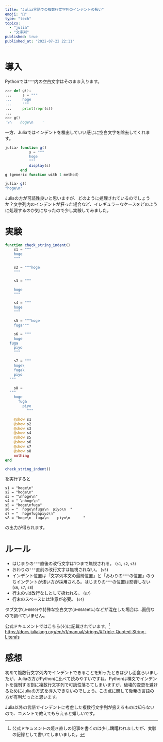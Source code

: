 ```yaml
---
title: "Julia言語での複数行文字列のインデントの扱い"
emoji: "📜"
type: "tech"
topics:
  - "julia"
  - "文字列"
published: true
published_at: "2022-07-22 22:11"
---
```


# 導入
Pythonでは`"""`内の空白文字はそのまま入ります。
```python
>>> def g():
...     s = """
...     hoge
...     """
...     print(repr(s))
... 
>>> g()
'\n    hoge\n    '
```
一方、Juliaではインデントを検出していい感じに空白文字を除去してくれます。
```julia
julia> function g()
           s = """
           hoge
           """
           display(s)
       end
g (generic function with 1 method)

julia> g()
"hoge\n"
```
Juliaの方が可読性良いと思いますが、どのように処理されているのでしょうか？文字列内のインデントが狂った場合など、イレギュラーなケースをどのように処理するのか気になったので少し実験してみました。

# 実験
```julia
function check_string_indent()
    s1 = """
    hoge
    """

    s2 = """hoge
    """

    s3 = """

    hoge
    """

    s4 = """ 
    hoge
    """

    s5 = """hoge
    fuga"""

    s6 = """
    hoge
  fuga
    piyo
    """

    s7 = """
    hoge\
    fuga\
    piyo
  """

    s8 =
  """
    hoge
      fuga
        piyo
          """

    @show s1
    @show s2
    @show s3
    @show s4
    @show s5
    @show s6
    @show s7
    @show s8
    nothing
end

check_string_indent()
```
を実行すると
```
s1 = "hoge\n"
s2 = "hoge\n"
s3 = "\nhoge\n"
s4 = " \nhoge\n"
s5 = "hoge\nfuga"
s6 = "  hoge\nfuga\n  piyo\n  "
s7 = "  hogefugapiyo\n"
s8 = "hoge\n  fuga\n    piyo\n      "
```
の出力が得られます。

# ルール
* はじまりの`"""`直後の改行文字は1つまで無視される。 (`s1`, `s2`, `s3`)
* おわりの`"""`直前の改行文字は無視されない。 (`s5`)
* インデント位置は「文字列本文の最前位置」と「おわりの`"""`の位置」のうちインデントが浅い方が採用される。はじまりの`"""`の位置は影響しない (`s6`, `s7`, `s8`)
* 行末の`\`は改行なしとして扱われる。 (`s7`)
* 行末のスペースには注意が必要。 (`s4`)

タブ文字(`U+0009`)や特殊な空白文字(`U+00A0`etc.)などが混在した場合は…面倒なので調べていません。


公式ドキュメントではこちら(↓)に記載されています。[^1]
https://docs.julialang.org/en/v1/manual/strings/#Triple-Quoted-String-Literals

[^1]: 公式ドキュメントの焼き直しの記事を書くのは少し躊躇われましたが、実験の記録として書いてしまいました。

# 感想
初めて複数行文字列内でインデントできることを知ったときは少し面食らいましたが、Juliaの方がPythonに比べて読みやすいですね。Pythonは構文でインデントを強制する割に複数行文字列で可読性落ちてしまいますが、破壊的変更を避けるためにJuliaの方式を導入できないのでしょう。この点に関して後発の言語の方が有利だったと思います。

Julia以外の言語でインデントに考慮した複数行文字列が扱えるものは知らないので、コメントで教えてもらえると嬉しいです。

